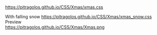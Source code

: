 
https://pitragolos.github.io/CSS/Xmas/xmas.css

With falling snow
https://pitragolos.github.io/CSS/Xmas/xmas_snow.css
<br>
Preview<br>
https://pitragolos.github.io/CSS/Xmas/Xmas.png
